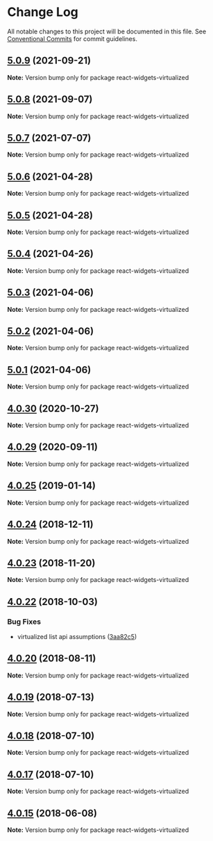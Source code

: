 # Change Log

All notable changes to this project will be documented in this file.
See [Conventional Commits](https://conventionalcommits.org) for commit guidelines.

## [5.0.9](https://github.com/jquense/react-widgets/compare/react-widgets-virtualized@5.0.8...react-widgets-virtualized@5.0.9) (2021-09-21)

**Note:** Version bump only for package react-widgets-virtualized





## [5.0.8](https://github.com/jquense/react-widgets/compare/react-widgets-virtualized@5.0.7...react-widgets-virtualized@5.0.8) (2021-09-07)

**Note:** Version bump only for package react-widgets-virtualized





## [5.0.7](https://github.com/jquense/react-widgets/compare/react-widgets-virtualized@5.0.6...react-widgets-virtualized@5.0.7) (2021-07-07)

**Note:** Version bump only for package react-widgets-virtualized





## [5.0.6](https://github.com/jquense/react-widgets/compare/react-widgets-virtualized@5.0.5...react-widgets-virtualized@5.0.6) (2021-04-28)

**Note:** Version bump only for package react-widgets-virtualized





## [5.0.5](https://github.com/jquense/react-widgets/compare/react-widgets-virtualized@5.0.4...react-widgets-virtualized@5.0.5) (2021-04-28)

**Note:** Version bump only for package react-widgets-virtualized





## [5.0.4](https://github.com/jquense/react-widgets/compare/react-widgets-virtualized@5.0.3...react-widgets-virtualized@5.0.4) (2021-04-26)

**Note:** Version bump only for package react-widgets-virtualized





## [5.0.3](https://github.com/jquense/react-widgets/compare/react-widgets-virtualized@5.0.2...react-widgets-virtualized@5.0.3) (2021-04-06)

**Note:** Version bump only for package react-widgets-virtualized





## [5.0.2](https://github.com/jquense/react-widgets/compare/react-widgets-virtualized@5.0.1...react-widgets-virtualized@5.0.2) (2021-04-06)

**Note:** Version bump only for package react-widgets-virtualized





## [5.0.1](https://github.com/jquense/react-widgets/compare/react-widgets-virtualized@5.0.0...react-widgets-virtualized@5.0.1) (2021-04-06)

**Note:** Version bump only for package react-widgets-virtualized





<a name="4.0.30"></a>
## [4.0.30](https://github.com/jquense/react-widgets/compare/react-widgets-virtualized@4.0.29...react-widgets-virtualized@4.0.30) (2020-10-27)




**Note:** Version bump only for package react-widgets-virtualized

<a name="4.0.29"></a>
## [4.0.29](https://github.com/jquense/react-widgets/compare/react-widgets-virtualized@4.0.28...react-widgets-virtualized@4.0.29) (2020-09-11)




**Note:** Version bump only for package react-widgets-virtualized

<a name="4.0.25"></a>
## [4.0.25](https://github.com/jquense/react-widgets/compare/react-widgets-virtualized@4.0.24...react-widgets-virtualized@4.0.25) (2019-01-14)




**Note:** Version bump only for package react-widgets-virtualized

<a name="4.0.24"></a>
## [4.0.24](https://github.com/jquense/react-widgets/compare/react-widgets-virtualized@4.0.23...react-widgets-virtualized@4.0.24) (2018-12-11)




**Note:** Version bump only for package react-widgets-virtualized

<a name="4.0.23"></a>
## [4.0.23](https://github.com/jquense/react-widgets/compare/react-widgets-virtualized@4.0.22...react-widgets-virtualized@4.0.23) (2018-11-20)




**Note:** Version bump only for package react-widgets-virtualized

<a name="4.0.22"></a>
## [4.0.22](https://github.com/jquense/react-widgets/compare/react-widgets-virtualized@4.0.21...react-widgets-virtualized@4.0.22) (2018-10-03)


### Bug Fixes

* virtualized list api assumptions ([3aa82c5](https://github.com/jquense/react-widgets/commit/3aa82c5))




<a name="4.0.20"></a>
## [4.0.20](https://github.com/jquense/react-widgets/compare/react-widgets-virtualized@4.0.19...react-widgets-virtualized@4.0.20) (2018-08-11)

**Note:** Version bump only for package react-widgets-virtualized





<a name="4.0.19"></a>
## [4.0.19](https://github.com/jquense/react-widgets/compare/react-widgets-virtualized@4.0.18...react-widgets-virtualized@4.0.19) (2018-07-13)




**Note:** Version bump only for package react-widgets-virtualized

<a name="4.0.18"></a>
## [4.0.18](https://github.com/jquense/react-widgets/compare/react-widgets-virtualized@4.0.17...react-widgets-virtualized@4.0.18) (2018-07-10)




**Note:** Version bump only for package react-widgets-virtualized

<a name="4.0.17"></a>
## [4.0.17](https://github.com/jquense/react-widgets/compare/react-widgets-virtualized@4.0.16...react-widgets-virtualized@4.0.17) (2018-07-10)




**Note:** Version bump only for package react-widgets-virtualized

<a name="4.0.15"></a>
## [4.0.15](https://github.com/jquense/react-widgets/compare/react-widgets-virtualized@4.0.14...react-widgets-virtualized@4.0.15) (2018-06-08)




**Note:** Version bump only for package react-widgets-virtualized
